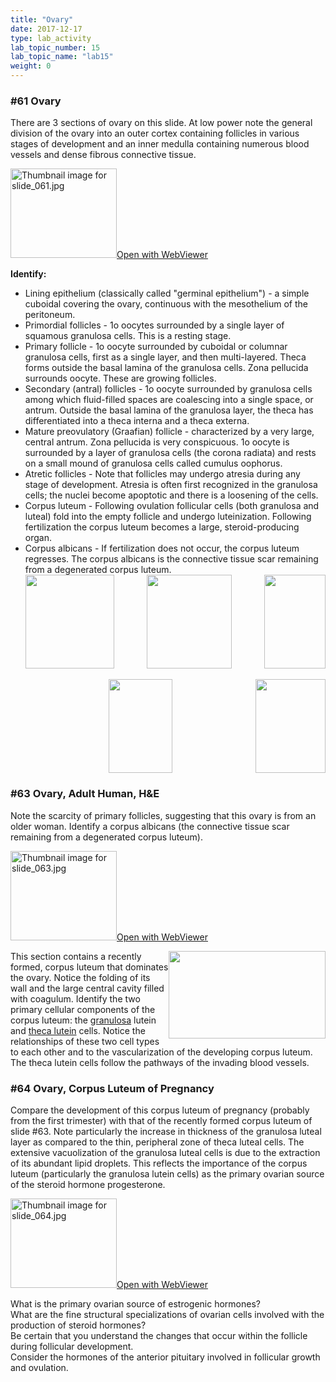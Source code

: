 ```yaml
---
title: "Ovary"
date: 2017-12-17
type: lab_activity
lab_topic_number: 15
lab_topic_name: "lab15"
weight: 0
---
```

<div class="entrybody">
						<h3>#61 Ovary</h3>

<p>There are 3 sections of ovary on this slide. At low power note the general division of the ovary into an outer cortex containing follicles in various stages of development and an inner medulla containing numerous blood vessels and dense fibrous connective tissue.</p>

<div class="thumbnail"> <a href="https://histologylab.ctl.columbia.edu/slides/slide61/" target="_blank"><img alt="Thumbnail image for slide_061.jpg" src="/assets/images/slide_061-thumb-170x143-1533.jpg" width="170" height="143" class="mt-image-left"></a><a href="https://histologylab.ctl.columbia.edu/slides/slide61/" target="_blank">Open with WebViewer</a></div>

<p><strong>Identify:</strong></p>


<ul>
<li>Lining epithelium (classically called "germinal epithelium") - a simple cuboidal covering the ovary, continuous with the mesothelium of the peritoneum.</li>
<li>Primordial follicles - 1o oocytes surrounded by a single layer of squamous granulosa cells. This is a resting stage.</li>
<li>Primary follicle - 1o oocyte surrounded by cuboidal or columnar granulosa cells, first as a single layer, and then multi-layered. Theca forms outside the basal lamina of the granulosa cells. Zona pellucida surrounds oocyte. These are growing follicles. </li>
<li>Secondary (antral) follicles - 1o oocyte surrounded by granulosa cells among which fluid-filled spaces are coalescing into a single space, or antrum. Outside the basal lamina of the granulosa layer, the theca has differentiated into a theca interna and a theca externa.</li>
<li>Mature preovulatory (Graafian) follicle - characterized by a very large, central antrum. Zona pellucida is very conspicuous. 1o oocyte is surrounded by a layer of granulosa cells (the corona radiata) and rests on a small mound of granulosa cells called cumulus oophorus.</li>
<li>Atretic follicles - Note that follicles may undergo atresia during any stage of development. Atresia is often first recognized in the granulosa cells; the nuclei become apoptotic and there is a loosening of the cells. </li>
<li>Corpus luteum - Following ovulation follicular cells (both granulosa and luteal) fold into the empty follicle and undergo luteinization. Following fertilization the corpus luteum becomes a large, steroid-producing organ.</li>
<li>Corpus albicans - If fertilization does not occur, the corpus luteum regresses. The corpus albicans is the connective tissue scar remaining from a degenerated corpus luteum.  <br>
<img src="/assets/images/61%20ovary%20-%20primordial%20follicle.jpg" style="width:142px; height:150px; float:left;"><div style="text-align: center;"><img src="/assets/images/61%20ovary%20-%20unilaminar%20primary%20follicle.jpg" style="width:136px; height:150px;"><img src="/assets/images/61%20ovary%20-%20mulitlaminar%20primary%20follicle.jpg" style="width:98px; height:150px; float:right;"></div><br>
<div style="text-align: center;"><img src="/assets/images/61%20ovary%20-%20secondary%20follicle.jpg" style="width:102px; height:150px;"><img src="/assets/images/61%20ovary%20-%20mature%20folicle.jpg" style="width:112px; height:150px; float:right;"></div></li>
</ul>




<h3>#63 Ovary, Adult Human, <span class="caps">H&amp;E </span></h3>

<p>Note the scarcity of primary follicles, suggesting that this ovary is from an older woman. Identify a corpus albicans (the connective tissue scar remaining from a degenerated corpus luteum). </p>

<div class="thumbnail"> <a href="https://histologylab.ctl.columbia.edu/slides/slide63/" target="_blank"><img alt="Thumbnail image for slide_063.jpg" src="/assets/images/slide_063-thumb-170x143-1536.jpg" width="170" height="143" class="mt-image-left"></a><a href="https://histologylab.ctl.columbia.edu/slides/slide63/" target="_blank">Open with WebViewer</a></div>

<p><img src="/assets/images/63%20ovary%20-%20corpus%20luteum.jpg" style="width:251px; height:140px; float:right;">This section contains a recently formed, corpus luteum that dominates the ovary.  Notice the folding of its wall and the large central cavity filled with coagulum.  Identify the two primary cellular components of the corpus luteum: the <u>granulosa</u> lutein and <u>theca lutein</u> cells.  Notice the relationships of these two cell types to each other and to the vascularization of the developing corpus luteum.  The theca lutein cells follow the pathways of the invading blood vessels.</p>

<h3>#64 Ovary, Corpus Luteum of Pregnancy</h3>

<p>Compare the development of this corpus luteum of pregnancy (probably from the first trimester) with that of the recently formed corpus luteum of slide #63. Note particularly the increase in thickness of the granulosa luteal layer as compared to the thin, peripheral zone of theca luteal cells. The extensive vacuolization of the granulosa luteal cells is due to the extraction of its abundant lipid droplets. This reflects the importance of the corpus luteum (particularly the granulosa lutein cells) as the primary ovarian source of the steroid hormone progesterone.</p>

<div class="thumbnail"> <a href="https://histologylab.ctl.columbia.edu/slides/slide64/" target="_blank"><img alt="Thumbnail image for slide_064.jpg" src="/assets/images/slide_064-thumb-170x143-1539.jpg" width="170" height="143" class="mt-image-left"></a><a href="https://histologylab.ctl.columbia.edu/slides/slide64/" target="_blank">Open with WebViewer</a></div>

<p>What is the primary ovarian source of estrogenic hormones?<br>
What are the fine structural specializations of ovarian cells involved with the production of steroid hormones?<br>
Be certain that you understand the changes that occur within the follicle during follicular development.<br>
Consider the hormones of the anterior pituitary involved in follicular growth and ovulation.</p>
						
						
</div>

